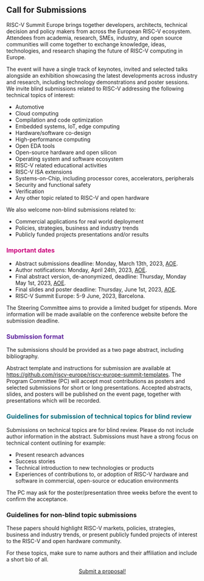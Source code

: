 ## Call for Submissions

RISC-V Summit Europe brings together developers, architects, technical
decision and policy makers from across the European RISC-V
ecosystem. Attendees from academia, research, SMEs, industry, and open
source communities will come together to exchange knowledge, ideas,
technologies, and research shaping the future of RISC-V computing in
Europe.

The event will have a single track of keynotes, invited and selected
talks alongside an exhibition showcasing the latest developments
across industry and research, including technology demonstrations and
poster sessions.  We invite blind submissions related to RISC-V
addressing the following technical topics of interest:

 - Automotive 
 - Cloud computing
 - Compilation and code optimization
 - Embedded systems, IoT, edge computing
 - Hardware/software co-design
 - High-performance computing
 - Open EDA tools
 - Open-source hardware and open silicon
 - Operating system and software ecosystem 
 - RISC-V related educational activities
 - RISC-V ISA extensions
 - Systems-on-Chip, including processor cores, accelerators, peripherals
 - Security and functional safety 
 - Verification
 - Any other topic related to RISC-V and open hardware

We also welcome non-blind submissions related to:

 - Commercial applications for real world deployment
 - Policies, strategies, business and industry trends
 - Publicly funded projects presentations and/or results

<h3 style="color: #cb007b" id="important-dates">Important dates</h3>

 - Abstract submissions deadline: Monday, March 13th, 2023,
   [AOE](https://en.wikipedia.org/wiki/Anywhere_on_Earth).
 - Author notifications: Monday, April 24th, 2023,
   [AOE](https://en.wikipedia.org/wiki/Anywhere_on_Earth).
 - Final abstract version, de-anonymized, deadline: Thursday, Monday
   May 1st, 2023,
   [AOE](https://en.wikipedia.org/wiki/Anywhere_on_Earth).
 - Final slides and poster deadline: Thursday, June 1st,
   2023, [AOE](https://en.wikipedia.org/wiki/Anywhere_on_Earth).
 - RISC-V Summit Europe: 5-9 June, 2023, Barcelona.

The Steering Committee aims to provide a limited budget for
stipends. More information will be made available on the conference
website before the submission deadline.

<h3 style="color: #60269e" id="submission-format">Submission format</h3>

The submissions should be provided as a two page abstract, including
bibliography.

Abstract template and instructions for submission are available at <https://github.com/riscv-europe/riscv-europe-summit-templates>.
The
Program Committee (PC) will accept most contributions as posters and
selected submissions for short or long presentations.  Accepted
abstracts, slides, and posters will be published on the event page,
together with presentations which will be recorded.

<h3 style="color: #0a6b7c" id="guidelines-for-submission-of-technical-topics-for-blind-review">Guidelines for submission of technical topics for blind review</h3>

Submissions on technical topics are for blind review. Please do not
include author information in the abstract. Submissions must have a
strong focus on technical content outlining for example:

 - Present research advances 
 - Success stories 
 - Technical introduction to new technologies or products
 - Experiences of contributions to, or adoption of RISC-V hardware and software in commercial, open-source or education environments 

The PC may ask for the poster/presentation three weeks before the
event to confirm the acceptance.

<h3  id="guidelines-for-non-blind-topic-submissions">Guidelines for non-blind topic submissions</h3>

These papers should highlight RISC-V markets, policies, strategies,
business and industry trends, or present publicly funded projects of
interest to the RISC-V and open hardware community.

For these topics, make sure to name authors and their affiliation and
include a short bio of all.

<div style="text-align: center">
<a href="https://barcelo.eventsair.com/PresentationPortal/risc-v2023/presentationportalrisc-v23" class="sponsor-button">Submit a proposal!</a>
</div>
